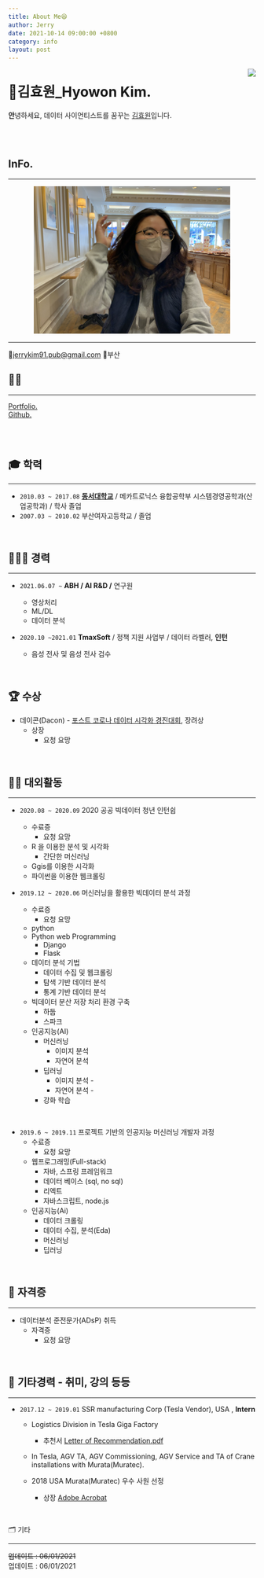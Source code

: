 ```yaml
---
title: About Me😆
author: Jerry
date: 2021-10-14 09:00:00 +0800
category: info
layout: post
---
```

<!-- 코드 상단 : 방문자 수 확인 -->
<a href="https://hits.seeyoufarm.com">
                        <img align="right" src="https://hits.seeyoufarm.com/api/count/incr/badge.svg?url=https://github.com/Jerrykim91/jerrykim91.github.io"/></a> 


# 🤔김효원_Hyowon Kim.

**안**녕하세요, 데이터 사이언티스트를 꿈꾸는 [김효원](mailto:jerrykim91.pub@gmail.com)입니다. 

<br><br>

## InFo.

---

<center><img src="../img/img.jpeg" width="400" height="300"></center>

---

📨jerrykim91.pub@gmail.com
🏡부산

## 👩‍💻

---
[Portfolio.](https://jerrykim91.github.io/PortfolioPage/)<br>
[Github.](https://github.com/jerrykim91)

<br><br>

## 🎓 학력

---

- `2010.03 ~ 2017.08` **[동서대학교](Http:www.)** / 메카트로닉스 융합공학부 시스템경영공학과(산업공학과) / 학사 졸업
- `2007.03 ~ 2010.02` 부산여자고등학교 / 졸업

<br>

## 👩🏻‍💻 경력

---

- `2021.06.07 ~` **ABH / AI R&D /** 연구원
    - 영상처리
    - ML/DL
    - 데이터 분석 
    
- `2020.10 ~2021.01` **TmaxSoft** / 정책 지원 사업부 / 데이터 라벨러, **인턴**
    - 음성 전사 및 음성 전사 검수


<br>




## 🏆 수상

- 데이콘(Dacon) - [포스트 코로나 데이터 시각화 경진대회](https://dacon.io/competitions/official/235618/codeshare/1430), 장려상
    - 상장
       - 요청 요망
<br>


## 🏃‍♀️ 대외활동

---

- `2020.08 ~ 2020.09` 2020 공공 빅데이터 청년 인턴쉽
    - 수료증
        - 요청 요망
    - R 을 이용한 분석 및 시각화
        - 간단한 머신러닝
    - Ggis를 이용한 시각화
    - 파이썬을 이용한 웹크롤링
    
- `2019.12 ~ 2020.06` 머신러닝을 활용한 빅데이터 분석 과정
    - 수료증
        - 요청 요망
    - python
    - Python web Programming
        - Django
        - Flask
    - 데이터 분석 기법
        - 데이터 수집 및 웹크롤링
        - 탐색 기반 데이터 분석
        - 통계 기반 데이터 분석
    - 빅데이터 분산 저장 처리 환경 구축
        - 하둡
        - 스파크
    - 인공지능(AI)
        - 머신러닝
            - 이미지 분석
            - 자연어 분석
        - 딥러닝
            - 이미지 분석 -
            - 자연어 분석 -
        - 강화 학습
    
<br>

- `2019.6 ~ 2019.11` 프로젝트 기반의 인공지능 머신러닝 개발자 과정
    - 수료증
        - 요청 요망
    - 웹프로그래밍(Full-stack)
        - 자바, 스프링 프레임워크
        - 데이터 베이스 (sql, no sql)
        - 리엑트
        - 자바스크립트, node.js
    - 인공지능(Ai)
        - 데이터 크롤링
        - 데이터 수집, 분석(Eda)
        - 머신러닝
        - 딥러닝

<br>

## 📃 자격증

---

- 데이터분석 준전문가(ADsP) 취득
    - 자격증 
        - 요청 요망

<br>

## 🎴 기타경력 - 취미, 강의 등등

---

- `2017.12 ~ 2019.01`  SSR manufacturing Corp (Tesla Vendor), USA , **Intern**
    - Logistics Division in Tesla Giga Factory
        - 추천서
            [Letter of Recommendation.pdf](https://drive.google.com/file/d/1u0O1r3-fUiRSZMyNGsIr7Vg8oCY8ctx0/view?usp=sharing)
            
    - In Tesla, AGV TA, AGV Commissioning, AGV Service and TA of Crane installations with Murata(Muratec).
    - 2018 USA Murata(Muratec) 우수 사원 선정
        - 상장
            [Adobe Acrobat](https://documentcloud.adobe.com/link/track?uri=urn:aaid:scds:US:dab20f55-bf7e-48f7-ab1a-cb528c7183df)
            

<br>

🗂 기타 

---

~~업데이트 : 06/01/2021~~ <br>
업데이트 : 06/01/2021